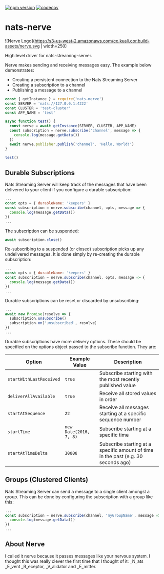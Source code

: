 [![npm version](https://badge.fury.io/js/nats-nerve.svg)](https://badge.fury.io/js/nats-nerve)
[![codecov](https://codecov.io/gh/KualiCo/nats-nerve/branch/master/graph/badge.svg)](https://codecov.io/gh/KualiCo/nats-nerve)

# nats-nerve
![Nerve Logo](https://s3-us-west-2.amazonaws.com/co.kuali.cor.build-assets/nerve.svg | width=250)


High level driver for nats-streaming-server.

Nerve makes sending and receiving messages easy. The example below demonstrates:

* Creating a persistent connection to the Nats Streaming Server
* Creating a subscription to a channel
* Publishing a message to a channel

```js
const { getInstance } = require('nats-nerve')
const SERVER = 'nats://127.0.0.1:4222'
const CLUSTER = 'test-cluster'
const APP_NAME = 'test'

async function test() {
  const nerve = await getInstance(SERVER, CLUSTER, APP_NAME)
  const subscription = nerve.subscribe('channel', message => {
    console.log(message.getData())
  })
  await nerve.publisher.publish('channel', 'Hello, World!')
}

test()
```

## Durable Subscriptions

Nats Streaming Server will keep track of the messages that have been delivered
to your client if you configure a durable subscription:

```js
...
const opts = { durableName: 'keepers' }
const subscription = nerve.subscribe(channel, opts, message => {
  console.log(message.getData())
})
...
```

The subscription can be suspended:

```js
await subscription.close()
```

Re-subscribing to a suspended (or closed) subscription picks up any undelivered
messages. It is done simply by re-creating the durable subscription:

```js
...
const opts = { durableName: 'keepers' }
const subscription = nerve.subscribe(channel, opts, message => {
  console.log(message.getData())
})
...
```

Durable subscriptions can be reset or discarded by unsubscribing:

```js
...
await new Promise(resolve => {
  subscription.unsubscribe()
  subscription.on('unsubscribed', resolve)
})
...
```

Durable subscriptions have more delivery options. These should be specified on
the options object passed to the subscribe function. They are:

| Option                  | Example Value          | Description                                                                       |
| ----------------------- | ---------------------- | --------------------------------------------------------------------------------- |
| `startWithLastReceived` | `true`                 | Subscribe starting with the most recently published value                         |
| `deliverAllAvailable`   | `true`                 | Receive all stored values in order                                                |
| `startAtSequence`       | `22`                   | Receive all messages starting at a specific sequence number                       |
| `startTime`             | `new Date(2016, 7, 8)` | Subscribe starting at a specific time                                             |
| `startAtTimeDelta`      | `30000`                | Subscribe starting at a specific amount of time in the past (e.g. 30 seconds ago) |

## Groups (Clustered Clients)

Nats Streaming Server can send a message to a single client amongst a group.
This can be done by configuring the subscription with a group like this:

```js
...
const subscription = nerve.subscribe(channel, 'myGroupName', message => {
  console.log(message.getData())
})
...
```

## About Nerve

I called it nerve because it passes messages like your nervous system. I thought
this was really clever the first time that I thought of it: \_N_ats \_E_vent
\_R_eceptor, \_V_alidator and \_E_mitter.
